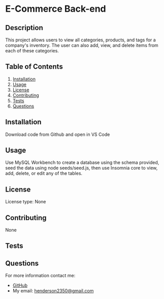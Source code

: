 # E-Commerce Back-end

## Description
This project allows users to view all categories, products, and tags for a company's inventory. The user can also add, view, and delete items from each of these categories.

## Table of Contents
1. [Installation](#installation)
2. [Usage](#usage)
3. [License](#license)
4. [Contributing](#contributing)
4. [Tests](#tests)
5. [Questions](#questions)

## Installation
Download code from Github and open in VS Code

## Usage
Use MySQL Workbench to create a database using the schema provided, seed the data using node seeds/seed.js, then use Insomnia core to view, add, delete, or edit any of the tables.

## License
License type: None

## Contributing
None

## Tests

## Questions
For more information contact me:
- [GitHub](https://github.com/henderson2350)  
- My email: henderson2350@gmail.com